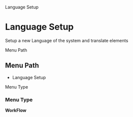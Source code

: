 
Language Setup
# Language Setup


Setup a new Language of the system and translate elements

Menu Path
## Menu Path



- Language Setup

Menu Type
### Menu Type

**WorkFlow**

